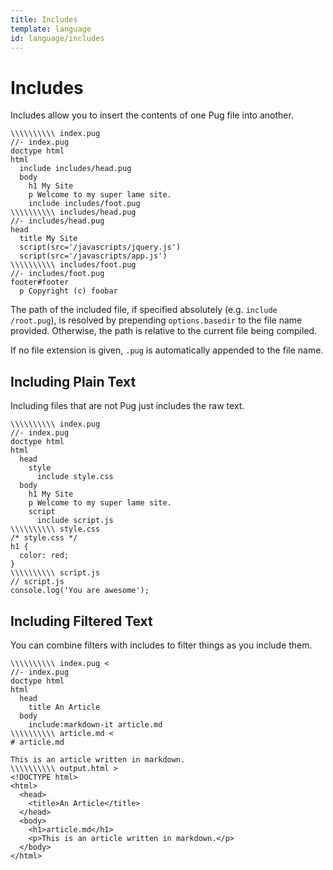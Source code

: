 ```yaml
---
title: Includes
template: language
id: language/includes
---
```


# Includes

Includes allow you to insert the contents of one Pug file into another.

```pug-preview
\\\\\\\\\\ index.pug
//- index.pug
doctype html
html
  include includes/head.pug
  body
    h1 My Site
    p Welcome to my super lame site.
    include includes/foot.pug
\\\\\\\\\\ includes/head.pug
//- includes/head.pug
head
  title My Site
  script(src='/javascripts/jquery.js')
  script(src='/javascripts/app.js')
\\\\\\\\\\ includes/foot.pug
//- includes/foot.pug
footer#footer
  p Copyright (c) foobar
```

The path of the included file, if specified absolutely (e.g. `include /root.pug`), is resolved by prepending `options.basedir` to the file name provided. Otherwise, the path is relative to the current file being compiled.

If no file extension is given, `.pug` is automatically appended to the file name.

## Including Plain Text

Including files that are not Pug just includes the raw text.

```pug-preview
\\\\\\\\\\ index.pug
//- index.pug
doctype html
html
  head
    style
      include style.css
  body
    h1 My Site
    p Welcome to my super lame site.
    script
      include script.js
\\\\\\\\\\ style.css
/* style.css */
h1 {
  color: red;
}
\\\\\\\\\\ script.js
// script.js
console.log('You are awesome');
```

## Including Filtered Text

You can combine filters with includes to filter things as you include them.

```pug-preview-readonly
\\\\\\\\\\ index.pug <
//- index.pug
doctype html
html
  head
    title An Article
  body
    include:markdown-it article.md
\\\\\\\\\\ article.md <
# article.md

This is an article written in markdown.
\\\\\\\\\\ output.html >
<!DOCTYPE html>
<html>
  <head>
    <title>An Article</title>
  </head>
  <body>
    <h1>article.md</h1>
    <p>This is an article written in markdown.</p>
  </body>
</html>
```

